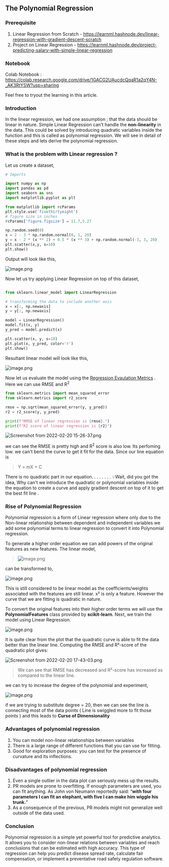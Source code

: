 ## The Polynomial Regression

### Prerequisite

1. Linear Regression from Scratch - https://learnml.hashnode.dev/linear-regression-with-gradient-descent-scratch
2. Project on Linear Regression - https://learnml.hashnode.dev/project-predicting-salary-with-simple-linear-regression

### Notebook

Colab Notebook : https://colab.research.google.com/drive/1GACG2UAucdcQqaR1a2qY4N-_AK3RtYSW?usp=sharing

Feel free to tryout the learning in this article. 

### Introduction

In the linear regression, we had one assumption ; that the data should be linear in nature. Simple Linear Regression can't handle the **non-linearity** in the data. This could be solved by introducing quadratic variables inside the function and this is called as polynomial regression. We will see in detail of these steps and lets derive the polynomial regression. 

### What is the problem with Linear regression ?

Let us create a dataset, 

```python
# Imports

import numpy as np
import pandas as pd
import seaborn as sns
import matplotlib.pyplot as plt

from matplotlib import rcParams
plt.style.use('fivethirtyeight')
# figure size in inches
rcParams['figure.figsize'] = 11.7,5.27

np.random.seed(0)
x = 2 - 3 * np.random.normal(0, 1, 20)
y = x - 2 * (x ** 2) + 0.5 * (x ** 3) + np.random.normal(-3, 3, 20)
plt.scatter(x,y, s=10)
plt.show()

```  

Output will look like this, 

![image.png](https://cdn.hashnode.com/res/hashnode/image/upload/v1645350532994/jMjiTMSLG.png)

Now let us try applying Linear Regression on top of this dataset, 

```python

from sklearn.linear_model import LinearRegression

# transforming the data to include another axis
x = x[:, np.newaxis]
y = y[:, np.newaxis]

model = LinearRegression()
model.fit(x, y)
y_pred = model.predict(x)

plt.scatter(x, y, s=10)
plt.plot(x, y_pred, color='r')
plt.show()

```

Resultant linear model will look like this, 

![image.png](https://cdn.hashnode.com/res/hashnode/image/upload/v1645350648726/bCDWRcIqz.png)

Now let us evaluate the model using the [Regression Evaulation Metrics](https://learnml.hashnode.dev/evaluation-metrics-used-in-regression) . Here we can use RMSE and R<sup>2</sup>

```python
from sklearn.metrics import mean_squared_error
from sklearn.metrics import r2_score

rmse = np.sqrt(mean_squared_error(y, y_pred))
r2 = r2_score(y, y_pred)

print(f"RMSE of linear regression is {rmse}.")
print(f"R2 score of linear regression is {r2}")
```


![Screenshot from 2022-02-20 15-26-37.png](https://cdn.hashnode.com/res/hashnode/image/upload/v1645351041248/64Ei7Icro.png)

we can see the RMSE is pretty high and R<sup>2</sup> score is also low. Its perfoming low. we can't bend the curve to get it fit for the data. Since our line equation is 

> Y = mX + C

There is no quadratic part in our equation. 
.
.
.
.
.
.
.
💡Wait, did you got the idea, Why can't we introduce the quadratic or polynomial variables inside the equation to create a curve and apply gradient descent on top of it to get the best fit line . 

### Rise of Polynomial Regression 

Polynomial regression is a form of Linear regression where only due to the Non-linear relationship between dependent and independent variables we add some polynomial terms to linear regression to convert it into Polynomial regression.

To generate a higher order equation we can add powers of the original features as new features. The linear model,

> ![image.png](https://cdn.hashnode.com/res/hashnode/image/upload/v1645358759935/3paIxMGu7.png)

can be transformed to,

![image.png](https://cdn.hashnode.com/res/hashnode/image/upload/v1645358784683/r3AYmnAfC.png)

This is still considered to be linear model as the coefficients/weights associated with the features are still linear. x² is only a feature. However the curve that we are fitting is quadratic in nature.

To convert the original features into their higher order terms we will use the **PolynomialFeatures** class provided by **scikit-learn**. Next, we train the model using Linear Regression.


![image.png](https://cdn.hashnode.com/res/hashnode/image/upload/v1645358905179/rpnBwzdtg.png)



It is quite clear from the plot that the quadratic curve is able to fit the data better than the linear line. Computing the RMSE and R²-score of the quadratic plot gives:


![Screenshot from 2022-02-20 17-43-03.png](https://cdn.hashnode.com/res/hashnode/image/upload/v1645359197396/qFqbgeeDz.png)

> We can see that RMSE has decreased and R²-score has increased as compared to the linear line.

we can try to increase the degree of the polynomial and experiment, 


![image.png](https://cdn.hashnode.com/res/hashnode/image/upload/v1645359255019/rw8XA6tqT.png)

if we are trying to substitute degree = 20, then we can see the line is connecting most of the data points ( Line is swiggled more to fit those points ) and this leads to **Curse of Dimensionality**

### Advantages of polynomial regression
1. You can model non-linear relationships between variables
2. There is a large range of different functions that you can use for fitting.
3. Good for exploration purposes: you can test for the presence of curvature and its inflections.

### Disadvantages of polynomial regression
1. Even a single outlier in the data plot can seriously mess up the results.
2. PR models are prone to overfitting. If enough parameters are used, you can fit anything. As John von Neumann reportedly said: “**with four parameters I can fit an elephant, with five I can make him wiggle his trunk.**”
3. As a consequence of the previous, PR models might not generalize well outside of the data used.

### Conclusion

Polynomial regression is a simple yet powerful tool for predictive analytics. It allows you to consider non-linear relations between variables and reach conclusions that can be estimated with high accuracy. This type of regression can help you predict disease spread rate, calculate fair compensation, or implement a preventative road safety regulation software.